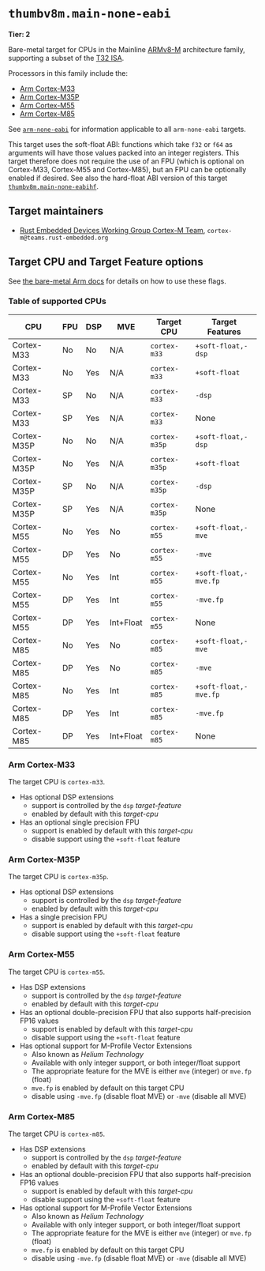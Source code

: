 # `thumbv8m.main-none-eabi`

**Tier: 2**

Bare-metal target for CPUs in the Mainline [ARMv8-M] architecture family,
supporting a subset of the [T32 ISA][t32-isa].

Processors in this family include the:

* [Arm Cortex-M33][cortex-m33]
* [Arm Cortex-M35P][cortex-m35p]
* [Arm Cortex-M55][cortex-m55]
* [Arm Cortex-M85][cortex-m85]

See [`arm-none-eabi`](arm-none-eabi.md) for information applicable to all
`arm-none-eabi` targets.

This target uses the soft-float ABI: functions which take `f32` or `f64` as
arguments will have those values packed into an integer registers. This target
therefore does not require the use of an FPU (which is optional on Cortex-M33,
Cortex-M55 and Cortex-M85), but an FPU can be optionally enabled if desired. See
also the hard-float ABI version of this target
[`thumbv8m.main-none-eabihf`](thumbv7em-none-eabihf.md).

[t32-isa]: https://developer.arm.com/Architectures/T32%20Instruction%20Set%20Architecture
[ARMv8-M]: https://developer.arm.com/documentation/ddi0553/latest/
[cortex-m33]: https://developer.arm.com/Processors/Cortex-M33
[cortex-m35p]: https://developer.arm.com/Processors/Cortex-M35P
[cortex-m55]: https://developer.arm.com/Processors/Cortex-M55
[cortex-m85]: https://developer.arm.com/Processors/Cortex-M85

## Target maintainers

* [Rust Embedded Devices Working Group Cortex-M
  Team](https://github.com/rust-embedded), `cortex-m@teams.rust-embedded.org`

## Target CPU and Target Feature options

See [the bare-metal Arm
docs](arm-none-eabi.md#target-cpu-and-target-feature-options) for details on how
to use these flags.

### Table of supported CPUs

| CPU         | FPU | DSP | MVE       | Target CPU    | Target Features       |
| ----------- | --- | --- | --------- | ------------- | --------------------- |
| Cortex-M33  | No  | No  | N/A       | `cortex-m33`  | `+soft-float,-dsp`    |
| Cortex-M33  | No  | Yes | N/A       | `cortex-m33`  | `+soft-float`         |
| Cortex-M33  | SP  | No  | N/A       | `cortex-m33`  | `-dsp`                |
| Cortex-M33  | SP  | Yes | N/A       | `cortex-m33`  | None                  |
| Cortex-M35P | No  | No  | N/A       | `cortex-m35p` | `+soft-float,-dsp`    |
| Cortex-M35P | No  | Yes | N/A       | `cortex-m35p` | `+soft-float`         |
| Cortex-M35P | SP  | No  | N/A       | `cortex-m35p` | `-dsp`                |
| Cortex-M35P | SP  | Yes | N/A       | `cortex-m35p` | None                  |
| Cortex-M55  | No  | Yes | No        | `cortex-m55`  | `+soft-float,-mve`    |
| Cortex-M55  | DP  | Yes | No        | `cortex-m55`  | `-mve`                |
| Cortex-M55  | No  | Yes | Int       | `cortex-m55`  | `+soft-float,-mve.fp` |
| Cortex-M55  | DP  | Yes | Int       | `cortex-m55`  | `-mve.fp`             |
| Cortex-M55  | DP  | Yes | Int+Float | `cortex-m55`  | None                  |
| Cortex-M85  | No  | Yes | No        | `cortex-m85`  | `+soft-float,-mve`    |
| Cortex-M85  | DP  | Yes | No        | `cortex-m85`  | `-mve`                |
| Cortex-M85  | No  | Yes | Int       | `cortex-m85`  | `+soft-float,-mve.fp` |
| Cortex-M85  | DP  | Yes | Int       | `cortex-m85`  | `-mve.fp`             |
| Cortex-M85  | DP  | Yes | Int+Float | `cortex-m85`  | None                  |

### Arm Cortex-M33

The target CPU is `cortex-m33`.

* Has optional DSP extensions
  * support is controlled by the `dsp` *target-feature*
  * enabled by default with this *target-cpu*
* Has an optional single precision FPU
  * support is enabled by default with this *target-cpu*
  * disable support using the `+soft-float` feature

### Arm Cortex-M35P

The target CPU is `cortex-m35p`.

* Has optional DSP extensions
  * support is controlled by the `dsp` *target-feature*
  * enabled by default with this *target-cpu*
* Has a single precision FPU
  * support is enabled by default with this *target-cpu*
  * disable support using the `+soft-float` feature

### Arm Cortex-M55

The target CPU is `cortex-m55`.

* Has DSP extensions
  * support is controlled by the `dsp` *target-feature*
  * enabled by default with this *target-cpu*
* Has an optional double-precision FPU that also supports half-precision FP16
  values
  * support is enabled by default with this *target-cpu*
  * disable support using the `+soft-float` feature
* Has optional support for M-Profile Vector Extensions
  * Also known as *Helium Technology*
  * Available with only integer support, or both integer/float support
  * The appropriate feature for the MVE is either `mve` (integer) or `mve.fp`
    (float)
  * `mve.fp` is enabled by default on this target CPU
  * disable using `-mve.fp` (disable float MVE) or `-mve` (disable all MVE)

### Arm Cortex-M85

The target CPU is `cortex-m85`.

* Has DSP extensions
  * support is controlled by the `dsp` *target-feature*
  * enabled by default with this *target-cpu*
* Has an optional double-precision FPU that also supports half-precision FP16
  values
  * support is enabled by default with this *target-cpu*
  * disable support using the `+soft-float` feature
* Has optional support for M-Profile Vector Extensions
  * Also known as *Helium Technology*
  * Available with only integer support, or both integer/float support
  * The appropriate feature for the MVE is either `mve` (integer) or `mve.fp`
    (float)
  * `mve.fp` is enabled by default on this target CPU
  * disable using `-mve.fp` (disable float MVE) or `-mve` (disable all MVE)
